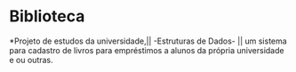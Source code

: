 # Biblioteca
*Projeto de estudos da universidade,|| -Estruturas de Dados- || um sistema para cadastro de livros para empréstimos a alunos da própria universidade e ou outras.
